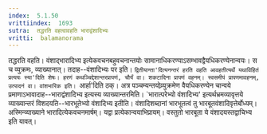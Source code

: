 ```yaml
---
index:  5.1.50
vrittiindex:  1693
sutra:  तद्धरति वहत्वावहति भाराद्वंशादिभ्यः
vritti:  balamanorama 
---
```


तद्धरति वहति। वंशाद्भारादिभ्य इत्येकवचनबहुवचनान्तयोः सामानाधिकरण्याऽसम्भावद्वैयधिकरण्येनान्वयः। स च व्युक्रमः, व्याख्यानात्। तदाह--वंशादिभ्यः पर इति। `द्वितीयान्ता'दित्यनन्तरं हरति वहति आवहतीत्यर्थे यथाविहितं प्रत्ययः स्या'दिति शेषः। हरणं कथञ्चिद्देशान्तरप्रापणं, चौर्यं वा। शकटादिना प्रापणं वहनम्। स्वसमीपं प्रापणमावहनम्, उत्पादनं वा। वांशभारिक इति। `आर्हा'दिति ठक्। अत्र पञ्चम्यन्तयोव्र्युक्रमेण वैयधिकरण्येन चान्वये प्रमाणाऽभावादाह--भाराद्वंशादिभ्य इत्यस्य व्याख्यान्तरमिति। `भारात्परेभ्यो वंशादिभ्य' इत्यर्थभ्रमव्यावृत्तये व्याख्यान्तरं विशदयति--भारभूतेभ्यो वंशादिभ्य इतीति। वंशादिशब्दानां भारभूतत्वं तु भारबूतवंशादिवृत्तेर्बोध्यम्। अस्मिन्व्याख्याने भारादित्येकवचनमार्षम्। यद्वा प्रत्येकान्वयाभिप्रायम्। वस्तुतो भारबूता ये वंशादयस्तद्वाचिभ्य इति यावत्। 


